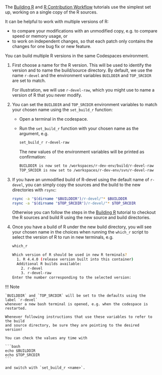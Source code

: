 The [Building R](./building_r.md) and [R Contribution Workflow](./building_r.md)
tutorials use the simplest set up, working on a single copy of the R sources.

It can be helpful to work with multiple versions of R:

- to compare your modifications with an unmodified copy, e.g. to compare speed
    or memory usage, or
- to work on independent changes, so that each patch only contains the changes
    for one bug fix or new feature.

You can build multiple R versions in the same Codespaces environment.

1. First choose a name for the R version. This will be used to identify the
    version and to name the build/source directory. By default, we use the name
    `r-devel` and the environment variables `BUILDDIR` and `TOP_SRCDIR` are set
    to match.

    For illustration, we will use `r-devel-raw`, which you might use to name a
    version of R that you never modify.

2. You can set the `BUILDDIR` and `TOP_SRCDIR` environment variables to match
    your chosen name using the `set_build_r` function:

    - Open a terminal in the codespace.

    - Run the `set_build_r` function with your chosen name as the argument, e.g.

        ```bash
        set_build_r r-devel-raw
        ```

        The new values of the environment variables will be printed as
        confirmation:

        ```bash
        BUILDDIR is now set to /workspaces/r-dev-env/build/r-devel-raw
        TOP_SRCDIR is now set to /workspaces/r-dev-env/svn/r-devel-raw
        ```

3. If you have an unmodified build of R-devel using the default name of
    `r-devel`, you can simply copy the sources and the build to the new
    directories with `rsync`:

    ```bash
    rsync -a "$(dirname "$BUILDDIR")/r-devel/"* $BUILDDIR
    rsync -a "$(dirname "$TOP_SRCDIR")/r-devel/"* $TOP_SRCDIR
    ```

    Otherwise you can follow the steps in the [Building R](./building_r.md)
    tutorial to checkout the R sources and build R using the new source and
    build directories.

4. Once you have a build of R under the new build directory, you will see your
    chosen name in the choices when running the `which_r` script to select the
    version of R to run in new terminals, e.g.

    ```bash
    which_r
    ```

    ```bash
    Which version of R should be used in new R terminals?
      1. R 4.4.0 (release version built into this container)
      Additional R builds available:
        2. r-devel
        3. r-devel-raw
    Enter the number corresponding to the selected version:
    ```

!!! Note

<!-- markdownlint-disable MD046 -->
    `BUILDDIR` and `TOP_SRCDIR` will be set to the defaults using the label `r-devel`
    whenever a new bash terminal is opened, e.g. when the codespace is restarted.

    Whenever following instructions that use these variables to refer to the build
    and source directory, be sure they are pointing to the desired version!

    You can check the values any time with

    ```bash
    echo $BUILDDIR
    echo $TOP_SRCDIR
    ```

    and switch with `set_build_r <name>`.
<!-- markdownlint-enable MD046 -->
